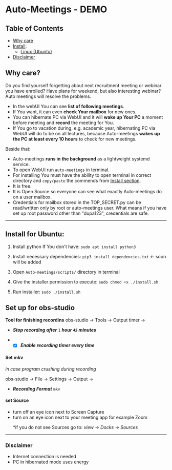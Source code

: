 # Auto-Meetings - DEMO

## Table of Contents
- [Why care](#1)
- [Install](#set-up):
  - [Linux (Ubuntu)](#L)
 - [Disclaimer](#Disclaimer)

<a name="1"> <a/>
## Why care?
Do you find yourself forgetting about next recruitment meeting or webinar you have enrolled? Have plans for weekend, but also interesting webinar? Auto meetings will resolve the problems.
- In the webUI You can see **list of following meetings**. 
- If You want, it can even **check Your mailbox** for new ones.  
- You can hibernate PC via WebUI and it will **wake up Your PC** a moment before meeting and **record** the meeting for You.
- If You go to vacation during, e.g. academic year, hibernating PC via WebUI will do to be on all lectures, because Auto-meetings **wakes up the PC at least every 10 hours** to check for new meetings.

Beside that:
- Auto-meetings **runs in the background** as a lightweight systemd service.
- To open WebUI run `auto-meetings` in terminal.
- For installing You must have the ability to open terminal in correct directory and `copy/paste` the commends from [Install section](#set-up).
- It is free.
- It is Open Source so everyone can see what exactly Auto-meetings do on a user mailbox.
- Credentials for mailbox stored in the TOP_SECRET.py can be read/written only by root or auto-meetings user. What means if you have set up root password other than "dupa123", credentials are safe.

-------------------------------------------------
<a name="set-up"> </a> 
<a name="L"> </a> 
## Install for Ubuntu:
1. Install python If You don't have: `sudo apt install python3` <p>
1. Install necessary dependencies: `pip3 install dependencies.txt` <- soon will be added <p>
1. Open `Auto-meetings/scripts/` directory in terminal  <p>
1. Give the installer permission to execute: `sudo chmod +x ./install.sh` <p>
1. Run installer: `sudo ./install.sh` <p>


## Set up for obs-studio

**Tool for finishing recordins**
obs-studio -> Tools -> Output timer -> <p>
- ***Stop recording after*** `1` ***hour `45` minutes*** <p>
- - [x] ***Enable recording timer every time***

#### Set mkv 
*in case program crushing during recording*<p>
obs-studio -> File -> Settings -> Output -> <p>
- ***Recording Format*** `mkv`

#### set Source
- turn off an eye icon next to Screen Capture
- turn on an eye icon next to your meeting app for example Zoom <p>
 *if you do not see Sources go to: *view -> Docks -> Sources*

 ---------------------------------------------------------
 
<a name="Disclaimer"> <a/>
### Disclaimer

- Internet connection is needed
- PC in hibernated mode uses energy
